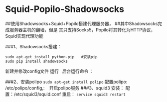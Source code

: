 # Squid-Popilo-Shadowsocks
##使用Shadowsocks+Squid+Popilo搭建代理服务器，
##其中Shadowsocks完成服务器主机的翻墙，但是 其只支持Socks5，Popilo将其转化为HTTP协议，Squid实现代理功能

###1、Shadowsocks搭建：
```
sudo apt-get install python-pip   #安装pip
sudo pip install shadowsocks 
```
新建并修改config文件
运行```   ```
后台运行命令 ：``` ```

###2、安装polipo
```sudo apt-get install polipo```
配置polipo:  /etc/polipo/config,:
``` ```
开启polipo服务
###3、squid3
安装： 
配置：/etc/squid3/squid.conf
重启： `service squid3 restart`
